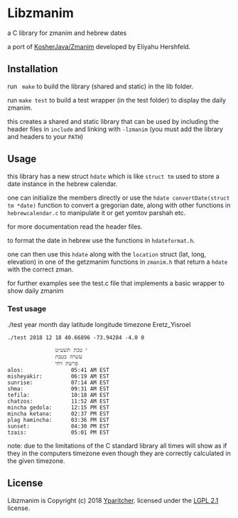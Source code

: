# Libzmanim

a C library for zmanim and hebrew dates

a port of [KosherJava/Zmanim](https://github.com/KosherJava/zmanim) developed by Eliyahu Hershfeld.

## Installation

run ` make` to build the library (shared and static) in the lib folder.

run `make test` to build a test wrapper (in the test folder) to display the daily zmanim.

this creates a shared and static library that can be used by including the header files in `include` and linking with `-lzmanim` (you must add the library and headers to your `PATH`)

## Usage

this library has a new struct `hdate` which is like `struct tm` used to store a date instance in the hebrew calendar.

one can initialize the members directly or use the `hdate convertDate(struct tm *date)` function to convert a gregorian date, along with other functions in `hebrewcalendar.c` to manipulate it or get yomtov parshah etc.

for more documentation read the header files.

to format the date in hebrew use the functions in `hdateformat.h`.

one can then use this `hdate` along with the `location` struct (lat, long, elevation) in one of the getzmanim functions in `zmanim.h` that return a `hdate` with the correct zman.

for further examples see the test.c file that implements a basic wrapper to show daily zmanim

### Test usage

./test year month day latitude longitude timezone Eretz_Yisroel
```
./test 2018 12 18 40.66896 -73.94284 -4.0 0

               י טבת תשע״ט
               עשרה בטבת
               פרשת ויחי
alos:               05:41 AM EST
misheyakir:         06:19 AM EST
sunrise:            07:14 AM EST
shma:               09:31 AM EST
tefila:             10:18 AM EST
chatzos:            11:52 AM EST
mincha gedola:      12:15 PM EST
mincha ketana:      02:37 PM EST
plag hamincha:      03:36 PM EST
sunset:             04:30 PM EST
tzais:              05:01 PM EST
```

note: due to the limitations of the C standard library all times will show as if they in the computers timezone even though they are correctly calculated in the given timezone.

## License
Libzmanim is Copyright (c) 2018 [Yparitcher](https://github.com/yparitcher).
licensed under the [LGPL 2.1](https://opensource.org/licenses/LGPL-2.1) license. 
